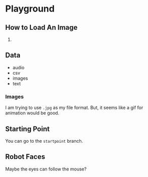 # Playground

## How to Load An Image

1.

## Data

- audio
- csv
- images
- text

### Images

I am trying to use `.jpg` as my file format. But, it seems like a gif for animation would be good.

## Starting Point

You can go to the `startpoint` branch.

## Robot Faces

Maybe the eyes can follow the mouse?
